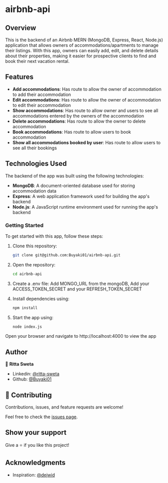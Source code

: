 # airbnb-api

## Overview
This is the backend of an Airbnb MERN (MongoDB, Express, React, Node.js) application that allows owners of accommodations/apartments to manage their listings. With this app, owners can easily add, edit, and delete details about their properties, making it easier for prospective clients to find and book their next vacation rental.

## Features
- **Add accommodations**: Has route to allow the owner of accommodation to add their accommodation
- **Edit accommodations**: Has route to allow the owner of accommodation to edit their accommodation
- **Show accommodations**: Has route to allow owner and users to see all accommodations entered by the owners of the accommodation
- **Delete accommodations**: Has route to allow the owner to delete accommodation
- **Book accommodations**: Has route to allow users to book accommodation
- **Show all accommodations booked by user**: Has route to allow users to see all their bookings

## Technologies Used
The backend of the app was built using the following technologies:

- **MongoDB**: A document-oriented database used for storing accommodation data
- **Express**: A web application framework used for building the app's backend
- **Node.js**: A JavaScript runtime environment used for running the app's backend

### Getting Started
To get started with this app, follow these steps:

1. Clone this repository: 
    ```bash 
    git clone git@github.com:Buyaki01/airbnb-api.git
    ```

2. Open the repository: 
    ```bash 
    cd airbnb-api
    ```

3. Create a .env file: Add MONGO_URL from the mongoDB, Add your ACCESS_TOKEN_SECRET and your REFRESH_TOKEN_SECRET

4. Install dependencies using: 
    ```bash 
    npm install
    ```

5. Start the app using: 
    ```bash 
    node index.js
    ``` 

  Open your browser and navigate to http://localhost:4000 to view the app

## Author
👤 **Ritta Sweta**

- Linkedin: [@ritta-sweta](https://www.linkedin.com/in/ritta-sweta/)
- Github: [@Buyaki01](https://github.com/Buyaki01)

## 🤝 Contributing

Contributions, issues, and feature requests are welcome!

Feel free to check the [issues page](https://github.com/Buyaki01/airbnb-api/issues).

## Show your support

Give a ⭐️ if you like this project!

## Acknowledgments
- Inspiration: [@dejwid](https://github.com/dejwid)
